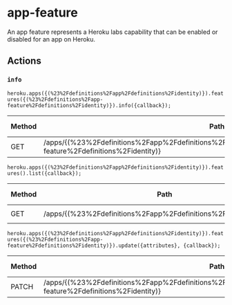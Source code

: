 # app-feature

An app feature represents a Heroku labs capability that can be enabled or disabled for an app on Heroku.

## Actions

### `info`

`heroku.apps({(%23%2Fdefinitions%2Fapp%2Fdefinitions%2Fidentity)}).features({(%23%2Fdefinitions%2Fapp-feature%2Fdefinitions%2Fidentity)}).info({callback});`

Method | Path | Expected Status(es)
--- | --- | ---
GET | /apps/{(%23%2Fdefinitions%2Fapp%2Fdefinitions%2Fidentity)}/features/{(%23%2Fdefinitions%2Fapp-feature%2Fdefinitions%2Fidentity)} | ### `list`

`heroku.apps({(%23%2Fdefinitions%2Fapp%2Fdefinitions%2Fidentity)}).features().list({callback});`

Method | Path | Expected Status(es)
--- | --- | ---
GET | /apps/{(%23%2Fdefinitions%2Fapp%2Fdefinitions%2Fidentity)}/features | ### `update`

`heroku.apps({(%23%2Fdefinitions%2Fapp%2Fdefinitions%2Fidentity)}).features({(%23%2Fdefinitions%2Fapp-feature%2Fdefinitions%2Fidentity)}).update({attributes}, {callback});`

Method | Path | Expected Status(es)
--- | --- | ---
PATCH | /apps/{(%23%2Fdefinitions%2Fapp%2Fdefinitions%2Fidentity)}/features/{(%23%2Fdefinitions%2Fapp-feature%2Fdefinitions%2Fidentity)} | 